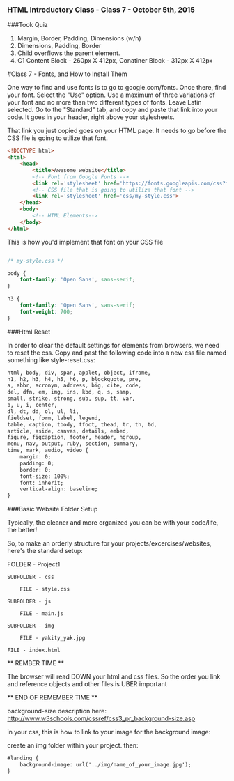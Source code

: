 ### HTML Introductory Class - Class 7 - October 5th, 2015

###Took Quiz

1. Margin, Border, Padding, Dimensions (w/h)
2. Dimensions, Padding, Border
3. Child overflows the parent element.
4. C1 Content Block - 260px X 412px, Conatiner Block - 312px X 412px

#Class 7 - Fonts, and How to Install Them

One way to find and use fonts is to go to google.com/fonts.
Once there, find your font. Select the "Use" option.
Use a maximum of three variations of your font and no more than two different types of fonts.
Leave Latin selected.
Go to the "Standard" tab, and copy and paste that link into your code.
It goes in your header, right above your stylesheets. 

That link you just copied goes on your HTML page. It needs to go before the CSS file is going to utilize that font.

```html
<!DOCTYPE html>
<html>
    <head>
        <title>Awesome website</title>
        <!-- Font from Google Fonts -->
        <link rel='stylesheet' href='https://fonts.googleapis.com/css?family=Open+Sans:400,300,700'>
        <!-- CSS file that is going to utiliza that font -->
        <link rel='stylesheet' href='css/my-style.css'>
    </head>
    <body>
        <!-- HTML Elements-->
    </body>
</html>
```

This is how you'd implement that font on your CSS file

```css

/* my-style.css */

body {
    font-family: 'Open Sans', sans-serif;
}

h3 {
    font-family: 'Open Sans', sans-serif;
    font-weight: 700;
}
```

###Html Reset

In order to clear the default settings for elements from browsers, we need to reset the css.
Copy and past the following code into a new css file named something like style-reset.css:

```html
html, body, div, span, applet, object, iframe,
h1, h2, h3, h4, h5, h6, p, blockquote, pre,
a, abbr, acronym, address, big, cite, code,
del, dfn, em, img, ins, kbd, q, s, samp,
small, strike, strong, sub, sup, tt, var,
b, u, i, center,
dl, dt, dd, ol, ul, li,
fieldset, form, label, legend,
table, caption, tbody, tfoot, thead, tr, th, td,
article, aside, canvas, details, embed, 
figure, figcaption, footer, header, hgroup, 
menu, nav, output, ruby, section, summary,
time, mark, audio, video {
    margin: 0;
    padding: 0;
    border: 0;
    font-size: 100%;
    font: inherit;
    vertical-align: baseline;
}
```

###Basic Website Folder Setup

Typically, the cleaner and more organized you can be with your code/life, the better!

So, to make an orderly structure for your projects/excercises/websites, here's the standard setup:

FOLDER - Project1

    SUBFOLDER - css
    
        FILE - style.css
        
    SUBFOLDER - js
    
        FILE - main.js
        
    SUBFOLDER - img
        
        FILE - yakity_yak.jpg
        
    FILE - index.html
    
    
** REMBER TIME **  

The browser will read DOWN your html and css files. So the order you link and reference objects and other files is UBER important  

** END OF REMEMBER TIME **


background-size description here:  http://www.w3schools.com/cssref/css3_pr_background-size.asp

in your css, this is how to link to your image for the background image:

create an img folder within your project. then:

```html
#landing {
    background-image: url('../img/name_of_your_image.jpg');
}
```
